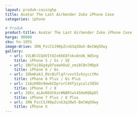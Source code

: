 ```yaml
---
layout: produk-casinghp
title: Avatar The Last Airbender Zuko iPhone Case
categories: iphone

# Produk
product-title: Avatar The Last Airbender Zuko iPhone Case
harga: 90000
sku: hn-1055
image-drive: 1RN_PzcCSJ90pZcnG3q3Ow5-BeCWq5Owy
gallery:
  - url: 1VLBhJCQdVItO2x66E8fxkv8nU6_NdSng
    title: iPhone 5 / 5s / SE
  - url: 1BVfaj8Gg4yDfxewhDuO_zmi8C8nlMDpX
    title: iPhone 6 / 6s
  - url: 1DbmKak3_RVcBiFlqfrvvvtIvXzycitRn
    title: iPhone 6 Plus / 6s Plus
  - url: 11AzH98v9mwbCDprurC4Xfyiycalz3Q5U
    title: iPhone 7 / 8
  - url: 1EKs_aLAxR6dt6zcWN8Rtwt45HoRQ6pDl
    title: iPhone 7 Plus / 8 Plus
  - url: 1RN_PzcCSJ90pZcnG3q3Ow5-BeCWq5Owy
    title: iPhone X
---
```

